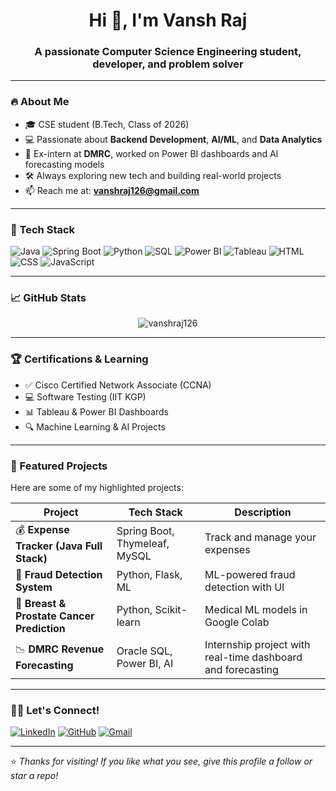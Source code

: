 <h1 align="center">Hi 👋, I'm Vansh Raj</h1>
<h3 align="center">A passionate Computer Science Engineering student, developer, and problem solver</h3>

---

### 🔥 About Me

- 🎓 CSE student (B.Tech, Class of 2026)
- 💻 Passionate about **Backend Development**, **AI/ML**, and **Data Analytics**
- 💼 Ex-intern at **DMRC**, worked on Power BI dashboards and AI forecasting models
- 🛠️ Always exploring new tech and building real-world projects
- 📫 Reach me at: **vanshraj126@gmail.com**

---

### 🧠 Tech Stack

![Java](https://img.shields.io/badge/-Java-007396?style=flat-square&logo=java)
![Spring Boot](https://img.shields.io/badge/-Spring%20Boot-6DB33F?style=flat-square&logo=spring-boot)
![Python](https://img.shields.io/badge/-Python-3776AB?style=flat-square&logo=python)
![SQL](https://img.shields.io/badge/-SQL-4479A1?style=flat-square&logo=postgresql)
![Power BI](https://img.shields.io/badge/-Power%20BI-F2C811?style=flat-square&logo=power-bi)
![Tableau](https://img.shields.io/badge/-Tableau-E97627?style=flat-square&logo=tableau)
![HTML](https://img.shields.io/badge/-HTML5-E34F26?style=flat-square&logo=html5)
![CSS](https://img.shields.io/badge/-CSS3-1572B6?style=flat-square&logo=css3)
![JavaScript](https://img.shields.io/badge/-JavaScript-F7DF1E?style=flat-square&logo=javascript)

---

### 📈 GitHub Stats

<p align="center">
  <img src="https://github-readme-stats.vercel.app/api?username=vanshraj126&show_icons=true&theme=tokyonight" alt="vanshraj126" />
</p>

---

### 🏆 Certifications & Learning

- ✅ Cisco Certified Network Associate (CCNA)
- 💻 Software Testing (IIT KGP)
- 📊 Tableau & Power BI Dashboards
- 🔍 Machine Learning & AI Projects

---

### 🚀 Featured Projects

Here are some of my highlighted projects:

| Project | Tech Stack | Description |
|--------|------------|-------------|
| 💰 **Expense Tracker (Java Full Stack)** | Spring Boot, Thymeleaf, MySQL | Track and manage your expenses |
| 🤖 **Fraud Detection System** | Python, Flask, ML | ML-powered fraud detection with UI |
| 🧠 **Breast & Prostate Cancer Prediction** | Python, Scikit-learn | Medical ML models in Google Colab |
| 📉 **DMRC Revenue Forecasting** | Oracle SQL, Power BI, AI | Internship project with real-time dashboard and forecasting |

---

### 🧑‍💼 Let's Connect!

[![LinkedIn](https://img.shields.io/badge/LinkedIn-vanshraj126-blue?style=flat&logo=linkedin)](www.linkedin.com/in/vansh-raj-816298216)
[![GitHub](https://img.shields.io/badge/GitHub-vanshraj126-black?style=flat&logo=github)](https://github.com/vanshraj126)
[![Gmail](https://img.shields.io/badge/Gmail-vanshraj126@gmail.com-red?style=flat&logo=gmail)](mailto:vanshraj126@gmail.com)

---

⭐️ *Thanks for visiting! If you like what you see, give this profile a follow or star a repo!*
